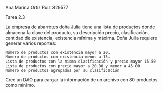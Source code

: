 Ana Marina Ortiz Ruiz 329577

Tarea 2.3

La empresa de abarrotes doña Julia tiene una lista de productos donde almacena la clave del producto, su descripción precio, clasificación, cantidad de existencia, existencia mínima y máxima. Doña Julia requiere generar varios reportes:

    Número de productos con existencia mayor a 20.
    Número de productos con existencia menos a 15.
    Lista de productos con la misma clasificación y precio mayor 15.50
    Lista de productos con precio mayor a 20.30 y menor a 45.00
    Número de productos agrupados por su clasificación

Cree un DAO para cargar la información de un archivo con 80 productos como mínimo.
